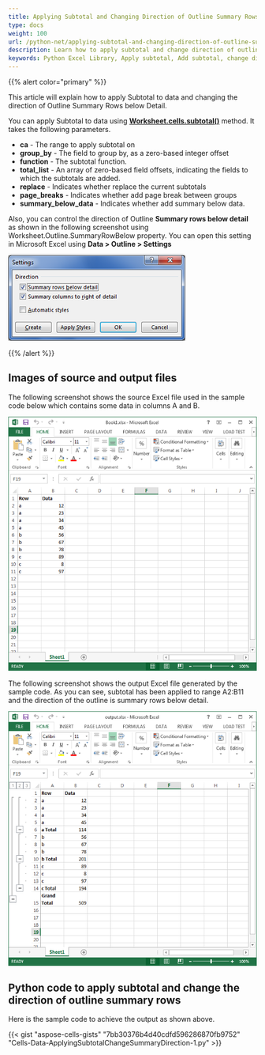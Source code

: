 ```yaml
---
title: Applying Subtotal and Changing Direction of Outline Summary Rows below Detail
type: docs
weight: 100
url: /python-net/applying-subtotal-and-changing-direction-of-outline-summary-rows-below-detail/
description: Learn how to apply subtotal and change direction of outline summary Rows below Detail by using the Aspose.Cells for Python via .NET API.
keywords: Python Excel Library, Apply subtotal, Add subtotal, change direction of outline summary Rows below Detail, change direction of outline summary Columns to right of Detail, Create subtotal and change direction of outline summary Rows below Detail
---
```


{{% alert color="primary" %}}

This article will explain how to apply Subtotal to data and changing the direction of Outline Summary Rows below Detail.

You can apply Subtotal to data using [**Worksheet.cells.subtotal()**](https://reference.aspose.com/cells/python-net/aspose.cells/cells/subtotal/#aspose.cells.CellArea-int-aspose.cells.ConsolidationFunction-list-bool-bool-bool) method. It takes the following parameters.

- **ca** - The range to apply subtotal on
- **group_by** - The field to group by, as a zero-based integer offset
- **function** - The subtotal function.
- **total_list** - An array of zero-based field offsets, indicating the fields to which the subtotals are added.
- **replace** - Indicates whether replace the current subtotals
- **page_breaks** - Indicates whether add page break between groups
- **summary_below_data** - Indicates whether add summary below data.

Also, you can control the direction of Outline **Summary rows below detail** as shown in the following screenshot using Worksheet.Outline.SummaryRowBelow property. You can open this setting in Microsoft Excel using **Data > Outline > Settings**

![todo:image_alt_text](1.png)

{{% /alert %}}

## **Images of source and output files**

The following screenshot shows the source Excel file used in the sample code below which contains some data in columns A and B.

![todo:image_alt_text](2.png)

The following screenshot shows the output Excel file generated by the sample code. As you can see, subtotal has been applied to range A2:B11 and the direction of the outline is summary rows below detail.

![todo:image_alt_text](3.png)

## **Python code to apply subtotal and change the direction of outline summary rows**

Here is the sample code to achieve the output as shown above.

{{< gist "aspose-cells-gists" "7bb30376b4d40cdfd596286870fb9752" "Cells-Data-ApplyingSubtotalChangeSummaryDirection-1.py" >}}
